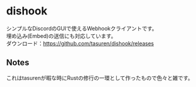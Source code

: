 # dishook
シンプルなDiscordのGUIで使えるWebhookクライアントです。  
埋め込み(Embed)の送信にも対応しています。  
ダウンロード：https://github.com/tasuren/dishook/releases

## Notes
これはtasurenが暇な時にRustの修行の一環として作ったもので色々と雑です。